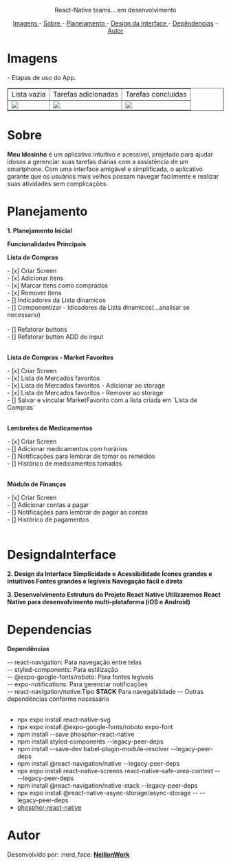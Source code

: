 <p align="center"> React-Native teams... em desenvolvimento</p>

<p align="center">
<a href="#imagens">Imagens </a> -
<a href="#sobre">Sobre </a> -
<a href="#Planejamento">Planejamento </a> -
<a href="#DesigndaInterface">Design da Interface </a> -
<a href="#Dependencias">Depêndencias</a> -
<a href="#autor">Autor </a>
</p>

# Imagens

<p>
- Etapas de uso do App.</br>
</p>

<table border>
    <tr>
        <td>Lista vazia</td>
        <td>Tarefas adicionadas</td>
        <td>Tarefas concluidas</td>
    </tr>
    <tr>
        <td><img src="./image/ReadmeVazia.jpg"/></td>
        <td><img src="./image/ReadmeTarefas.jpg" /></td>
        <td><img src="./image/ReadmeTarefasConcluidas.jpg" /></td>
    </tr>
</table>

# Sobre

<p>
<strong>Meu Idosinho</strong> é um aplicativo intuitivo e acessível, projetado para ajudar idosos a gerenciar suas tarefas diárias com a assistência de um smartphone. Com uma interface amigável e simplificada, o aplicativo garante que os usuários mais velhos possam navegar facilmente e realizar suas atividades sem complicações.
</p>

# Planejamento

<p><strong>1. Planejamento Inicial</strong></p>
<strong>Funcionalidades Principais</strong>
<p><strong>Lista de Compras</strong></p>
- [x] Criar Screen</br>
- [x] Adicionar itens</br>
- [x] Marcar itens como comprados</br>
- [x] Remover itens</br>
- [] Indicadores da Lista dinamicos</br>
- [] Componentizar - Idicadores da Lista dinamicos(...analisar se necessario)</br></br>
- [] Refatorar buttons</br>
- [] Refatorar button ADD do input</br></br>

<p><strong>Lista de Compras - Market Favoritos</strong></p>
- [x] Criar Screen</br>
- [x] Lista de Mercados favoritos</br>
- [x] Lista de Mercados favoritos - Adicionar ao storage </br>
- [x] Lista de Mercados favoritos - Remover ao storage </br>
- [] Salvar e vincular MarketFavorito com a lista criada em `Lista de Compras`</br></br>

<p><strong>Lembretes de Medicamentos</strong></p>
- [x] Criar Screen</br>
- [] Adicionar medicamentos com horários</br>
- [] Notificações para lembrar de tomar os remédios</br>
- [] Histórico de medicamentos tomados</br></br>

<p><strong>Módulo de Finanças</strong></p>
- [x] Criar Screen</br>
- [] Adicionar contas a pagar</br>
- [] Notificações para lembrar de pagar as contas</br>
- [] Histórico de pagamentos</br></br>

# DesigndaInterface

<p><strong>2. Design da Interface
Simplicidade e Acessibilidade
Ícones grandes e intuitivos
Fontes grandes e legíveis
Navegação fácil e direta</strong></p>

<p><strong>3. Desenvolvimento
Estrutura do Projeto
React Native
Utilizaremos React Native para desenvolvimento multi-plataforma (iOS e Android)</strong></p>

# Dependencias

<p><strong>Dependências</strong></p>
-- react-navigation: Para navegação entre telas</br>
-- styled-components: Para estilização</br>
-- @expo-google-fonts/roboto: Para fontes legíveis</br>
-- expo-notifications: Para gerenciar notificações</br>
-- react-navigation/native:Tipo <strong>STACK</strong> Para navegabilidade
-- Outras dependências conforme necessário</br></br>
<ul>
    <li>npx expo install react-native-svg</li>
    <li>npx expo install @expo-google-fonts/roboto expo-font</li>
    <li>npm install --save phosphor-react-native</li>
    <li>npm install styled-components --legacy-peer-deps</li>
    <li>npm install --save-dev babel-plugin-module-resolver --legacy-peer-deps</li>
    <li>npm install @react-navigation/native --legacy-peer-deps</li>
    <li>npx expo install react-native-screens react-native-safe-area-context -- --legacy-peer-deps</li>
    <li>npm install @react-navigation/native-stack --legacy-peer-deps</li>
    <li>npx expo install @react-native-async-storage/async-storage -- --legacy-peer-deps</li>
    <li><a href="https://github.com/duongdev/phosphor-react-native">phosphor-react-native</a></li>
</ul>

# Autor

<p>
Desenvolvido por: :nerd_face: <a href="https://github.com/NeillonWork"><strong> NeillonWork</strong>
</p>
